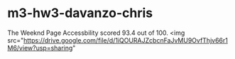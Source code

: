 # m3-hw3-davanzo-chris
The Weeknd Page
Accessbility scored 93.4 out of 100.
<img src="https://drive.google.com/file/d/1iQOURAJZcbcnFaJvMU9OvfThjv66r1M6/view?usp=sharing"
